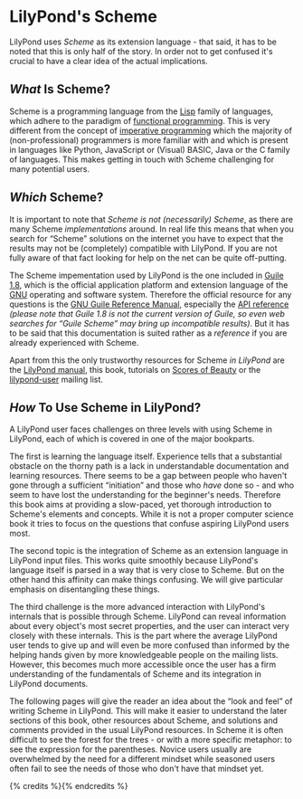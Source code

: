 # LilyPond's Scheme

LilyPond uses *Scheme* as its extension language - that said, it has to be noted
that this is only half of the story.  In order not to get confused
it's crucial to have a clear idea of the actual implications.

## *What* Is Scheme?

Scheme is a programming language from the
[Lisp](https://en.wikipedia.org/wiki/Lisp_%28programming_language%29) family of
languages, which adhere to the paradigm of [functional
programming](https://en.wikipedia.org/wiki/Functional_programming).  This is
very different from the concept of [imperative
programming](https://en.wikipedia.org/wiki/Imperative_programming#History_of_imperative_and_object-oriented_languages)
which the majority of (non-professional) programmers is more familiar with and
which is present in languages like Python, JavaScript or (Visual) BASIC, Java or
the C family of languages.  This makes getting in touch with Scheme challenging
for many potential users.

## *Which* Scheme?

It is important to note that *Scheme is not (necessarily) Scheme*, as there are
many Scheme *implementations* around.  In real life this means that when you
search for “Scheme” solutions on the internet you have to expect that the
results may not be (completely) compatible with LilyPond.  If you are not fully
aware of that fact looking for help on the net can be quite off-putting.

The Scheme impementation used by LilyPond is the one included in
[Guile 1.8](http://www.gnu.org/software/guile/), which is the official application
platform and extension language of the [GNU](http://gnu.org) operating and
software system.  Therefore the official resource for any questions is the [GNU
Guile Reference
Manual](https://www.gnu.org/software/guile/docs/docs-1.8/guile-ref/), especially
the [API
reference](https://www.gnu.org/software/guile/docs/docs-1.8/guile-ref/API-Reference.html#API-Reference)
*(please note that Guile 1.8 is not the current version of Guile, so even web
searches for “Guile Scheme” may bring up incompatible results)*.  But it has to
be said that this documentation is suited rather as a *reference* if you are
already experienced with Scheme.

Apart from this the only trustworthy resources for Scheme *in LilyPond* are the
[LilyPond manual](http://lilypond.org/doc/v2.18/Documentation/extending/), this
book, tutorials on [Scores of Beauty](http://lilypondblog.org) or the
[lilypond-user](https://lists.gnu.org/mailman/listinfo/lilypond-user) mailing
list.


## *How* To Use Scheme in LilyPond?

A LilyPond user faces challenges on three levels with using Scheme in LilyPond, each of which is covered in one of the major bookparts.

The first is learning the language itself.  Experience tells that a substantial
obstacle on the thorny path is a lack in understandable documentation and
learning resources.  There seems to be a gap between people who haven't gone
through a sufficient “initiation” and those who *have* done so - and who seem to
have lost the understanding for the beginner's needs.  Therefore this book aims
at providing a slow-paced, yet thorough introduction to Scheme's elements and
concepts.  While it is not a proper computer science book it tries to focus on
the questions that confuse aspiring LilyPond users most.

The second topic is the integration of Scheme as an extension language in
LilyPond input files. This works quite smoothly because LilyPond's language
itself is parsed in a way that is very close to Scheme.  But on the other hand
this affinity can make things confusing.  We will give particular emphasis on
disentangling these things.

The third challenge is the more advanced interaction with LilyPond's internals
that is possible through Scheme.  LilyPond can reveal information about every
object's most secret properties, and the user can interact very closely with
these internals.  This is the part where the average LilyPond user tends to give
up and will even be more confused than informed by the helping hands given by
more knowledgeable people on the mailing lists.  However, this becomes much more
accessible once the user has a firm understanding of the fundamentals of Scheme
and its integration in LilyPond documents.

The following pages will give the reader an idea about the “look and feel” of
writing Scheme in LilyPond.  This will make it easier  to understand the later
sections of this book, other resources about Scheme, and solutions and comments
provided in the usual LilyPond resources.  In Scheme it is often difficult to
see the forest for the trees - or with a more specific metaphor: to see the
expression for the parentheses.  Novice users usually are overwhelmed by the
need for a different mindset while seasoned users often fail to see the needs of
those who don't have that mindset yet.



{% credits %}{% endcredits %}
